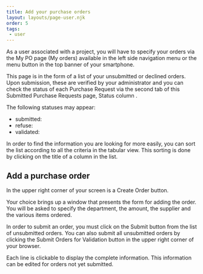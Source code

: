 ```yaml
---
title: Add your purchase orders 
layout: layouts/page-user.njk
order: 5
tags:
 - user
---
```

As a user associated with a project, you will have to specify your orders via the My PO page (My orders) available in the left side navigation menu or the menu button in the top banner of your smartphone.

This page is in the form of a list of your unsubmitted or declined orders. Upon submission, these are verified by your administrator and you can check the status of each Purchase Request via the second tab of this Submitted Purchase Requests page, Status column .

The following statuses may appear:

- submitted:
- refuse:
- validated:

In order to find the information you are looking for more easily, you can sort the list according to all the criteria in the tabular view. This sorting is done by clicking on the title of a column in the list.

## Add a purchase order
In the upper right corner of your screen is a Create Order button.

Your choice brings up a window that presents the form for adding the order. You will be asked to specify the department, the amount, the supplier and the various items ordered.

In order to submit an order, you must click on the Submit button from the list of unsubmitted orders. You can also submit all unsubmitted orders by clicking the Submit Orders for Validation button in the upper right corner of your browser.

Each line is clickable to display the complete information. This information can be edited for orders not yet submitted.